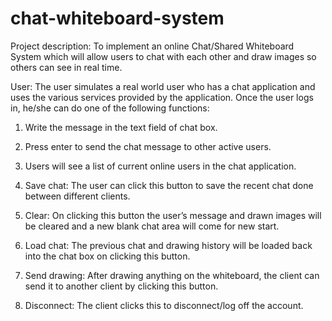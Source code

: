 # chat-whiteboard-system

Project description:
To implement an online Chat/Shared Whiteboard System which will allow users to chat with each other and draw images so others can see in real time.

User:
The user simulates a real world user who has a chat application and uses the various services provided by the application. Once the user logs in, he/she can do one of the following functions:
1.	Write the message in the text field of chat box. 

2.	Press enter to send the chat message to other active users.

3.	Users will see a list of current online users in the chat application.


4.	Save chat:             The user can click this button to save the recent chat done between      different clients. 

5.	Clear:                     On clicking this button the user’s message and drawn images will be cleared and a new blank chat area will come for new start.


6.	Load chat:             The previous chat and drawing history will be loaded back into the chat box on clicking this button.

7.	Send drawing:      After drawing anything on the whiteboard, the client can send it to another client by clicking this button.

8.	Disconnect:          The client clicks this to disconnect/log off the account.


 

